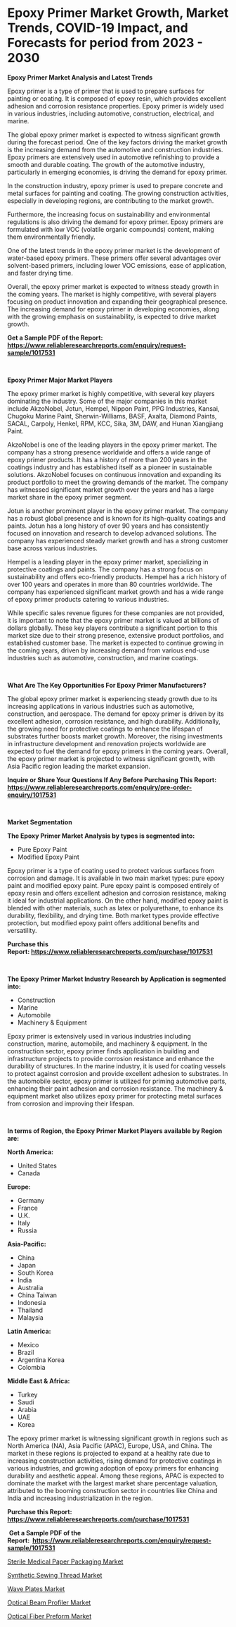 <p><h1>Epoxy Primer Market Growth, Market Trends, COVID-19 Impact, and Forecasts for period from 2023 - 2030</h1></p><p><strong>Epoxy Primer Market Analysis and Latest Trends</strong></p>
<p><p>Epoxy primer is a type of primer that is used to prepare surfaces for painting or coating. It is composed of epoxy resin, which provides excellent adhesion and corrosion resistance properties. Epoxy primer is widely used in various industries, including automotive, construction, electrical, and marine.</p><p>The global epoxy primer market is expected to witness significant growth during the forecast period. One of the key factors driving the market growth is the increasing demand from the automotive and construction industries. Epoxy primers are extensively used in automotive refinishing to provide a smooth and durable coating. The growth of the automotive industry, particularly in emerging economies, is driving the demand for epoxy primer.</p><p>In the construction industry, epoxy primer is used to prepare concrete and metal surfaces for painting and coating. The growing construction activities, especially in developing regions, are contributing to the market growth.</p><p>Furthermore, the increasing focus on sustainability and environmental regulations is also driving the demand for epoxy primer. Epoxy primers are formulated with low VOC (volatile organic compounds) content, making them environmentally friendly.</p><p>One of the latest trends in the epoxy primer market is the development of water-based epoxy primers. These primers offer several advantages over solvent-based primers, including lower VOC emissions, ease of application, and faster drying time.</p><p>Overall, the epoxy primer market is expected to witness steady growth in the coming years. The market is highly competitive, with several players focusing on product innovation and expanding their geographical presence. The increasing demand for epoxy primer in developing economies, along with the growing emphasis on sustainability, is expected to drive market growth.</p></p>
<p><strong>Get a Sample PDF of the Report:&nbsp; <a href="https://www.reliableresearchreports.com/enquiry/request-sample/1017531">https://www.reliableresearchreports.com/enquiry/request-sample/1017531</a></strong></p>
<p>&nbsp;</p>
<p><strong>Epoxy Primer Major Market Players</strong></p>
<p><p>The epoxy primer market is highly competitive, with several key players dominating the industry. Some of the major companies in this market include AkzoNobel, Jotun, Hempel, Nippon Paint, PPG Industries, Kansai, Chugoku Marine Paint, Sherwin-Williams, BASF, Axalta, Diamond Paints, SACAL, Carpoly, Henkel, RPM, KCC, Sika, 3M, DAW, and Hunan Xiangjiang Paint.</p><p>AkzoNobel is one of the leading players in the epoxy primer market. The company has a strong presence worldwide and offers a wide range of epoxy primer products. It has a history of more than 200 years in the coatings industry and has established itself as a pioneer in sustainable solutions. AkzoNobel focuses on continuous innovation and expanding its product portfolio to meet the growing demands of the market. The company has witnessed significant market growth over the years and has a large market share in the epoxy primer segment.</p><p>Jotun is another prominent player in the epoxy primer market. The company has a robust global presence and is known for its high-quality coatings and paints. Jotun has a long history of over 90 years and has consistently focused on innovation and research to develop advanced solutions. The company has experienced steady market growth and has a strong customer base across various industries.</p><p>Hempel is a leading player in the epoxy primer market, specializing in protective coatings and paints. The company has a strong focus on sustainability and offers eco-friendly products. Hempel has a rich history of over 100 years and operates in more than 80 countries worldwide. The company has experienced significant market growth and has a wide range of epoxy primer products catering to various industries.</p><p>While specific sales revenue figures for these companies are not provided, it is important to note that the epoxy primer market is valued at billions of dollars globally. These key players contribute a significant portion to this market size due to their strong presence, extensive product portfolios, and established customer base. The market is expected to continue growing in the coming years, driven by increasing demand from various end-use industries such as automotive, construction, and marine coatings.</p></p>
<p>&nbsp;</p>
<p><strong>What Are The Key Opportunities For Epoxy Primer Manufacturers?</strong></p>
<p><p>The global epoxy primer market is experiencing steady growth due to its increasing applications in various industries such as automotive, construction, and aerospace. The demand for epoxy primer is driven by its excellent adhesion, corrosion resistance, and high durability. Additionally, the growing need for protective coatings to enhance the lifespan of substrates further boosts market growth. Moreover, the rising investments in infrastructure development and renovation projects worldwide are expected to fuel the demand for epoxy primers in the coming years. Overall, the epoxy primer market is projected to witness significant growth, with Asia Pacific region leading the market expansion.</p></p>
<p><strong>Inquire or Share Your Questions If Any Before Purchasing This Report: <a href="https://www.reliableresearchreports.com/enquiry/pre-order-enquiry/1017531">https://www.reliableresearchreports.com/enquiry/pre-order-enquiry/1017531</a></strong></p>
<p>&nbsp;</p>
<p><strong>Market Segmentation</strong></p>
<p><strong>The Epoxy Primer Market Analysis by types is segmented into:</strong></p>
<p><ul><li>Pure Epoxy Paint</li><li>Modified Epoxy Paint</li></ul></p>
<p><p>Epoxy primer is a type of coating used to protect various surfaces from corrosion and damage. It is available in two main market types: pure epoxy paint and modified epoxy paint. Pure epoxy paint is composed entirely of epoxy resin and offers excellent adhesion and corrosion resistance, making it ideal for industrial applications. On the other hand, modified epoxy paint is blended with other materials, such as latex or polyurethane, to enhance its durability, flexibility, and drying time. Both market types provide effective protection, but modified epoxy paint offers additional benefits and versatility.</p></p>
<p><strong>Purchase this Report:&nbsp;<a href="https://www.reliableresearchreports.com/purchase/1017531">https://www.reliableresearchreports.com/purchase/1017531</a></strong></p>
<p>&nbsp;</p>
<p><strong>The Epoxy Primer Market Industry Research by Application is segmented into:</strong></p>
<p><ul><li>Construction</li><li>Marine</li><li>Automobile</li><li>Machinery & Equipment</li></ul></p>
<p><p>Epoxy primer is extensively used in various industries including construction, marine, automobile, and machinery & equipment. In the construction sector, epoxy primer finds application in building and infrastructure projects to provide corrosion resistance and enhance the durability of structures. In the marine industry, it is used for coating vessels to protect against corrosion and provide excellent adhesion to substrates. In the automobile sector, epoxy primer is utilized for priming automotive parts, enhancing their paint adhesion and corrosion resistance. The machinery & equipment market also utilizes epoxy primer for protecting metal surfaces from corrosion and improving their lifespan.</p></p>
<p>&nbsp;</p>
<p><strong>In terms of Region, the Epoxy Primer Market Players available by Region are:</strong></p>
<p>
    <p> <strong> North America: </strong>
        <ul>
            <li>United States</li>
            <li>Canada</li>
        </ul>
        </p> 
    <p> <strong> Europe: </strong>
        <ul>
            <li>Germany</li>
            <li>France</li>
            <li>U.K.</li>
            <li>Italy</li>
            <li>Russia</li>
        </ul>
        </p> 
    <p> <strong> Asia-Pacific: </strong>
        <ul>
            <li>China</li>
            <li>Japan</li>
            <li>South Korea</li>
            <li>India</li>
            <li>Australia</li>
            <li>China Taiwan</li>
            <li>Indonesia</li>
            <li>Thailand</li>
            <li>Malaysia</li>
        </ul>
        </p> 
    <p> <strong> Latin America: </strong>
        <ul>
            <li>Mexico</li>
            <li>Brazil</li>
            <li>Argentina Korea</li>
            <li>Colombia</li>
        </ul>
        </p> 
    <p> <strong> Middle East & Africa: </strong>
        <ul>
            <li>Turkey</li>
            <li>Saudi</li>
            <li>Arabia</li>
            <li>UAE</li>
            <li>Korea</li>
        </ul>
    </p>
    </p>
<p><p>The epoxy primer market is witnessing significant growth in regions such as North America (NA), Asia Pacific (APAC), Europe, USA, and China. The market in these regions is projected to expand at a healthy rate due to increasing construction activities, rising demand for protective coatings in various industries, and growing adoption of epoxy primers for enhancing durability and aesthetic appeal. Among these regions, APAC is expected to dominate the market with the largest market share percentage valuation, attributed to the booming construction sector in countries like China and India and increasing industrialization in the region.</p></p>
<p><strong>Purchase this Report: <a href="https://www.reliableresearchreports.com/purchase/1017531">https://www.reliableresearchreports.com/purchase/1017531</a></strong></p>
<p>&nbsp;<strong>Get a Sample PDF of the Report:&nbsp;&nbsp;<a href="https://www.reliableresearchreports.com/enquiry/request-sample/1017531">https://www.reliableresearchreports.com/enquiry/request-sample/1017531</a></strong></p>
<p><strong></strong></p>
<p><p><a href="https://www.linkedin.com/pulse/sterile-medical-paper-packaging-market-size-share-global-7gd9e/">Sterile Medical Paper Packaging Market</a></p><p><a href="https://github.com/PeterParrish5/Market-Research-Report-List-2/blob/main/synthetic-sewing-thread-market.md">Synthetic Sewing Thread Market</a></p><p><a href="https://medium.com/@colinom786578/analyzing-wave-plates-market-global-industry-perspective-and-forecast-2023-to-2030-46eebbd2a8e3">Wave Plates Market</a></p><p><a href="https://medium.com/@sandramurphy56/optical-beam-profiler-market-analysis-its-cagr-market-segmentation-and-global-industry-overview-a96fed1945f9">Optical Beam Profiler Market</a></p><p><a href="https://github.com/CliffMedina6/Market-Research-Report-List-2/blob/main/optical-fiber-preform-market.md">Optical Fiber Preform Market</a></p></p>
